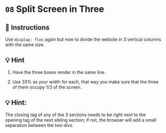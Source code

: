 # `08` Split Screen in Three

## 📝 Instructions

Use `display: flex` again but now to divide the website in 3 vertical columns with the same size.

## 💡 Hint

1. Have the three boxes render in the same line.

2. Use 33% as your width for each, that way you make sure that the three of them occupy 1/3 of the screen. 

## :bulb: Hint:

The closing tag of any of the 3 sections needs to be right next to the opening tag of the next sibling section; if not, the browser will add a small separation between the two divs.